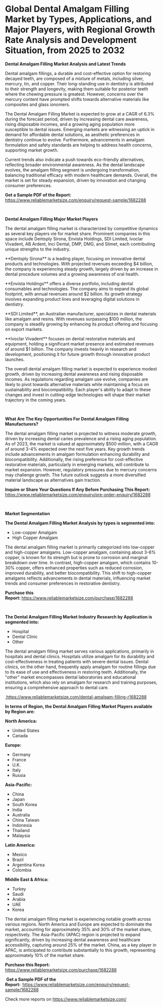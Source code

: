 <p><h1>Global Dental Amalgam Filling Market by Types, Applications, and Major Players, with Regional Growth Rate Analysis and Development Situation, from 2025 to 2032</h1></p><p><strong>Dental Amalgam Filling Market Analysis and Latest Trends</strong></p>
<p><p>Dental amalgam fillings, a durable and cost-effective option for restoring decayed teeth, are composed of a mixture of metals, including silver, mercury, tin, and copper. Their long-standing use in dentistry is attributed to their strength and longevity, making them suitable for posterior teeth where the chewing pressure is greatest. However, concerns over the mercury content have prompted shifts towards alternative materials like composites and glass ionomers.</p><p>The Dental Amalgam Filling Market is expected to grow at a CAGR of 6.3% during the forecast period, driven by increasing dental care awareness, rising disposable incomes, and a growing aging population more susceptible to dental issues. Emerging markets are witnessing an uptick in demand for affordable dental solutions, as aesthetic preferences in dentistry continue to evolve. Furthermore, advancements in amalgam formulation and safety standards are helping to address health concerns, supporting market growth. </p><p>Current trends also indicate a push towards eco-friendly alternatives, reflecting broader environmental awareness. As the dental landscape evolves, the amalgam filling segment is undergoing transformation, balancing traditional efficacy with modern healthcare demands. Overall, the market is set for steady expansion, driven by innovation and changing consumer preferences.</p></p>
<p><strong>Get a Sample PDF of the Report:&nbsp;</strong> <a href="https://www.reliablemarketsize.com/enquiry/request-sample/1682288?utm_campaign=2628&utm_medium=2&utm_source=Github&utm_content=ia&utm_term=24032025&utm_id=dental-amalgam-filling">https://www.reliablemarketsize.com/enquiry/request-sample/1682288</a></p>
<p>&nbsp;</p>
<p><strong>Dental Amalgam Filling Major Market Players</strong></p>
<p><p>The dental amalgam filling market is characterized by competitive dynamics as several key players vie for market share. Prominent companies in this space include Dentsply Sirona, Envista Holdings, SDI Limited, Ivoclar Vivadent, AB Ardent, Inci Dental, DMP, DMG, and Silmet, each contributing unique strengths to the industry.</p><p>**Dentsply Sirona** is a leading player, focusing on innovative dental products and technologies. With projected revenues exceeding $4 billion, the company is experiencing steady growth, largely driven by an increase in dental procedure volumes and a growing awareness of oral health.</p><p>**Envista Holdings** offers a diverse portfolio, including dental consumables and technologies. The company aims to expand its global footprint, with annual revenues around $2 billion. Its growth strategy involves expanding product lines and leveraging digital solutions in dentistry.</p><p>**SDI Limited**, an Australian manufacturer, specializes in dental materials like amalgam and resins. With revenues surpassing $100 million, the company is steadily growing by enhancing its product offering and focusing on export markets.</p><p>**Ivoclar Vivadent** focuses on dental restorative materials and equipment, holding a significant market presence and estimated revenues of around $1 billion. The company invests heavily in research and development, positioning it for future growth through innovative product launches.</p><p>The overall dental amalgam filling market is expected to experience modest growth, driven by increasing dental awareness and rising disposable incomes. As regulations regarding amalgam use evolve, companies are likely to pivot towards alternative materials while maintaining a focus on sustainability and biocompatibility. Each player's ability to adapt to these changes and invest in cutting-edge technologies will shape their market trajectory in the coming years.</p></p>
<p>&nbsp;</p>
<p><strong>What Are The Key Opportunities For Dental Amalgam Filling Manufacturers?</strong></p>
<p><p>The dental amalgam filling market is projected to witness moderate growth, driven by increasing dental caries prevalence and a rising aging population. As of 2023, the market is valued at approximately $500 million, with a CAGR of around 3-4% expected over the next five years. Key growth trends include advancements in amalgam formulation enhancing durability and biocompatibility. Additionally, the rising preference for cost-effective restorative materials, particularly in emerging markets, will contribute to market expansion. However, regulatory pressures due to mercury concerns may challenge growth. The future outlook suggests a more diversified material landscape as alternatives gain traction.</p></p>
<p><strong>Inquire or Share Your Questions If Any Before Purchasing This Report:</strong> <a href="https://www.reliablemarketsize.com/enquiry/pre-order-enquiry/1682288?utm_campaign=2628&utm_medium=2&utm_source=Github&utm_content=ia&utm_term=24032025&utm_id=dental-amalgam-filling">https://www.reliablemarketsize.com/enquiry/pre-order-enquiry/1682288</a></p>
<p>&nbsp;</p>
<p><strong>Market Segmentation</strong></p>
<p><strong>The Dental Amalgam Filling Market Analysis by types is segmented into:</strong></p>
<p><ul><li>Low-copper Amalgam</li><li>High Copper Amalgam</li></ul></p>
<p><p>The dental amalgam filling market is primarily categorized into low-copper and high-copper amalgams. Low-copper amalgam, containing about 3-6% copper, is known for its strength but is prone to corrosion and marginal breakdown over time. In contrast, high-copper amalgam, which contains 10-30% copper, offers enhanced properties such as reduced corrosion, improved durability, and better biocompatibility. This shift to high-copper amalgams reflects advancements in dental materials, influencing market trends and consumer preferences in restorative dentistry.</p></p>
<p><strong>Purchase this Report:&nbsp;</strong><a href="https://www.reliablemarketsize.com/purchase/1682288?utm_campaign=2628&utm_medium=2&utm_source=Github&utm_content=ia&utm_term=24032025&utm_id=dental-amalgam-filling">https://www.reliablemarketsize.com/purchase/1682288</a></p>
<p>&nbsp;</p>
<p><strong>The Dental Amalgam Filling Market Industry Research by Application is segmented into:</strong></p>
<p><ul><li>Hospital</li><li>Dental Clinic</li><li>Other</li></ul></p>
<p><p>The dental amalgam filling market serves various applications, primarily in hospitals and dental clinics. Hospitals utilize amalgam for its durability and cost-effectiveness in treating patients with severe dental issues. Dental clinics, on the other hand, frequently apply amalgam for routine fillings due to its ease of use and effectiveness in restoring teeth. Additionally, the "other" market encompasses dental laboratories and educational institutions, which also rely on amalgam for research and training purposes, ensuring a comprehensive approach to dental care.</p></p>
<p><a href="https://www.reliablemarketsize.com/dental-amalgam-filling-r1682288?utm_campaign=2628&utm_medium=2&utm_source=Github&utm_content=ia&utm_term=24032025&utm_id=dental-amalgam-filling">&nbsp;https://www.reliablemarketsize.com/dental-amalgam-filling-r1682288</a></p>
<p><strong>In terms of Region, the Dental Amalgam Filling Market Players available by Region are:</strong></p>
<p>
    <p> <strong> North America: </strong>
        <ul>
            <li>United States</li>
            <li>Canada</li>
        </ul>
        </p> 
    <p> <strong> Europe: </strong>
        <ul>
            <li>Germany</li>
            <li>France</li>
            <li>U.K.</li>
            <li>Italy</li>
            <li>Russia</li>
        </ul>
        </p> 
    <p> <strong> Asia-Pacific: </strong>
        <ul>
            <li>China</li>
            <li>Japan</li>
            <li>South Korea</li>
            <li>India</li>
            <li>Australia</li>
            <li>China Taiwan</li>
            <li>Indonesia</li>
            <li>Thailand</li>
            <li>Malaysia</li>
        </ul>
        </p> 
    <p> <strong> Latin America: </strong>
        <ul>
            <li>Mexico</li>
            <li>Brazil</li>
            <li>Argentina Korea</li>
            <li>Colombia</li>
        </ul>
        </p> 
    <p> <strong> Middle East & Africa: </strong>
        <ul>
            <li>Turkey</li>
            <li>Saudi</li>
            <li>Arabia</li>
            <li>UAE</li>
            <li>Korea</li>
        </ul>
    </p>
    </p>
<p><p>The dental amalgam filling market is experiencing notable growth across various regions. North America and Europe are expected to dominate the market, accounting for approximately 35% and 30% of the market share, respectively. The Asia-Pacific (APAC) region is projected to expand significantly, driven by increasing dental awareness and healthcare accessibility, capturing around 25% of the market. China, as a key player in APAC, is anticipated to contribute substantially to this growth, representing approximately 10% of the market share.</p></p>
<p><strong>Purchase this Report: </strong><a href="https://www.reliablemarketsize.com/purchase/1682288?utm_campaign=2628&utm_medium=2&utm_source=Github&utm_content=ia&utm_term=24032025&utm_id=dental-amalgam-filling">https://www.reliablemarketsize.com/purchase/1682288</a></p>
<p>&nbsp;<strong>Get a Sample PDF of the Report:&nbsp;&nbsp;</strong><a href="https://www.reliablemarketsize.com/enquiry/request-sample/1682288?utm_campaign=2628&utm_medium=2&utm_source=Github&utm_content=ia&utm_term=24032025&utm_id=dental-amalgam-filling">https://www.reliablemarketsize.com/enquiry/request-sample/1682288</a></p>
<p><strong></strong></p>
<p>Check more reports on <a href="https://www.reliablemarketsize.com/?utm_campaign=2628&utm_medium=2&utm_source=Github&utm_content=ia&utm_term=24032025&utm_id=dental-amalgam-filling">https://www.reliablemarketsize.com/</a></p>